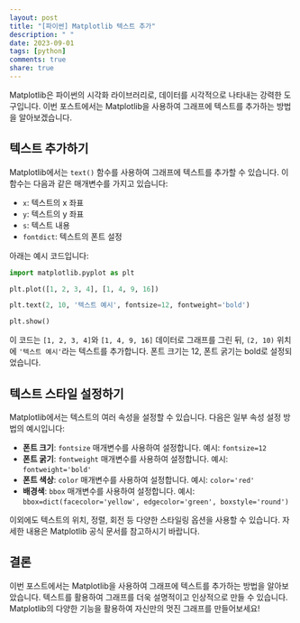 ```yaml
---
layout: post
title: "[파이썬] Matplotlib 텍스트 추가"
description: " "
date: 2023-09-01
tags: [python]
comments: true
share: true
---
```


Matplotlib은 파이썬의 시각화 라이브러리로, 데이터를 시각적으로 나타내는 강력한 도구입니다. 이번 포스트에서는 Matplotlib을 사용하여 그래프에 텍스트를 추가하는 방법을 알아보겠습니다.

## 텍스트 추가하기

Matplotlib에서는 `text()` 함수를 사용하여 그래프에 텍스트를 추가할 수 있습니다. 이 함수는 다음과 같은 매개변수를 가지고 있습니다:

- `x`: 텍스트의 x 좌표
- `y`: 텍스트의 y 좌표
- `s`: 텍스트 내용
- `fontdict`: 텍스트의 폰트 설정

아래는 예시 코드입니다:

```python
import matplotlib.pyplot as plt

plt.plot([1, 2, 3, 4], [1, 4, 9, 16])

plt.text(2, 10, '텍스트 예시', fontsize=12, fontweight='bold')

plt.show()
```

이 코드는 `[1, 2, 3, 4]`와 `[1, 4, 9, 16]` 데이터로 그래프를 그린 뒤, `(2, 10)` 위치에 `'텍스트 예시'`라는 텍스트를 추가합니다. 폰트 크기는 12, 폰트 굵기는 bold로 설정되었습니다.

## 텍스트 스타일 설정하기

Matplotlib에서는 텍스트의 여러 속성을 설정할 수 있습니다. 다음은 일부 속성 설정 방법의 예시입니다:

- **폰트 크기**: `fontsize` 매개변수를 사용하여 설정합니다. 예시: `fontsize=12`
- **폰트 굵기**: `fontweight` 매개변수를 사용하여 설정합니다. 예시: `fontweight='bold'`
- **폰트 색상**: `color` 매개변수를 사용하여 설정합니다. 예시: `color='red'`
- **배경색**: `bbox` 매개변수를 사용하여 설정합니다. 예시: `bbox=dict(facecolor='yellow', edgecolor='green', boxstyle='round')`

이외에도 텍스트의 위치, 정렬, 회전 등 다양한 스타일링 옵션을 사용할 수 있습니다. 자세한 내용은 Matplotlib 공식 문서를 참고하시기 바랍니다.

## 결론

이번 포스트에서는 Matplotlib을 사용하여 그래프에 텍스트를 추가하는 방법을 알아보았습니다. 텍스트를 활용하여 그래프를 더욱 설명적이고 인상적으로 만들 수 있습니다. Matplotlib의 다양한 기능을 활용하여 자신만의 멋진 그래프를 만들어보세요!